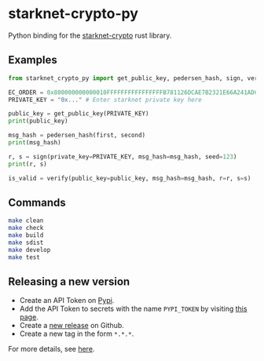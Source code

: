 # starknet-crypto-py

Python binding for the [starknet-crypto](https://github.com/xJonathanLEI/starknet-rs/tree/master/starknet-crypto) rust library.

## Examples

```python
from starknet_crypto_py import get_public_key, pedersen_hash, sign, verify

EC_ORDER = 0x800000000000010FFFFFFFFFFFFFFFFB781126DCAE7B2321E66A241ADC64D2F
PRIVATE_KEY = "0x..." # Enter starknet private key here

public_key = get_public_key(PRIVATE_KEY)
print(public_key)

msg_hash = pedersen_hash(first, second)
print(msg_hash)

r, s = sign(private_key=PRIVATE_KEY, msg_hash=msg_hash, seed=123)
print(r, s)

is_valid = verify(public_key=public_key, msg_hash=msg_hash, r=r, s=s)
```

## Commands

```bash
make clean
make check
make build
make sdist
make develop
make test
```

## Releasing a new version

- Create an API Token on [Pypi](https://pypi.org/).
- Add the API Token to secrets with the name `PYPI_TOKEN` by visiting [this page](https://github.com/tradeparadex/starknet-crypto-py/settings/secrets/actions/new).
- Create a [new release](https://github.com/tradeparadex/starknet-crypto-py/releases/new) on Github.
- Create a new tag in the form `*.*.*`.

For more details, see [here](https://www.maturin.rs/distribution).
